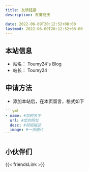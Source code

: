 ```yaml
---
title: 友情链接
description: 友情链接

date: 2022-06-09T20:12:52+08:00
lastmod: 2022-06-09T20:12:52+08:00
---
```


## 本站信息

- 站名： Toumy24's Blog
- 站长： Toumy24

## 申请方法

- 添加本站后，在本页留言，格式如下

````yml
```yml
- name: #您的名字
  url: #您的网址
  desc: #简短描述
  image: #一张图片
```
````

## 小伙伴们

{{< friendsLink >}}
